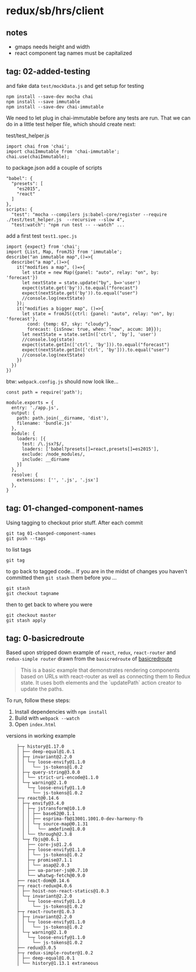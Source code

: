 # redux/sb/hrs/client
## notes
- gmaps needs height and width
- react component tag names must be capitalized

## tag: 02-added-testing
and fake data `test/mockData.js` and get setup for testing

    npm install --save-dev mocha chai
    npm install --save immutable
    npm install --save-dev chai-immutable
We need to let plug in chai-immutable before any tests are run. That we can do in a little test helper file, which should create next:

test/test_helper.js

    import chai from 'chai';
    import chaiImmutable from 'chai-immutable';
    chai.use(chaiImmutable);

to package.json add a couple of scripts

    "babel": {
      "presets": [
        "es2015",
        "react"
      ]
    },
    scripts: {
      "test": "mocha --compilers js:babel-core/register --require ./test/test_helper.js  --recursive --slow 4",
      "test:watch": "npm run test -- --watch" ...

add a first test `test1.spec.js`

    import {expect} from 'chai';
    import {List, Map, fromJS} from 'immutable';
    describe("an immutable map",()=>{
      describe("a map",()=>{
        it("modifies a map", ()=>{
          let state = new Map({panel: "auto", relay: "on", by: 'forecast'})
          let nextState = state.update("by", b=>'user')
          expect(state.get('by')).to.equal("forecast")
          expect(nextState.get('by')).to.equal("user")
          //console.log(nextState)
        });
        it("modifies a bigger map", ()=>{
          let state = fromJS({ctrl: {panel: "auto", relay: "on", by: 'forecast'},
            cond: {temp: 67, sky: "cloudy"},
            forecast: {isSnow: true, when: "now", accum: 10}});
          let nextState = state.setIn(['ctrl', 'by'], 'user')
          //console.log(state)
          expect(state.getIn(['ctrl', 'by'])).to.equal("forecast")
          expect(nextState.getIn(['ctrl', 'by'])).to.equal("user")
          //console.log(nextState)
        })
      })
    })

btw: `webpack.config.js` should now look like...

    const path = require('path');

    module.exports = {
      entry: './app.js',
      output: {
        path: path.join(__dirname, 'dist'),
        filename: 'bundle.js'
      },
      module: {
        loaders: [{
          test: /\.jsx?$/,
          loaders: ['babel?presets[]=react,presets[]=es2015'],
          exclude: /node_modules/,
          include: __dirname
        }]
      },
      resolve: {
        extensions: ['', '.js', '.jsx']
      },  
    }

## tag: 01-changed-component-names
Using tagging to checkout prior stuff. After each commit

    git tag 01-changed-component-names
    git push --tags
to list tags

    git tag
to go back to tagged code... If you are in the midst of changes you haven't committed then `git stash` them before you ...

    git stash
    git checkout tagname
then to get back to where you were

    git checkout master
    git stash apply

## tag: 0-basicredroute
 Based upon stripped down example of `react`, `redux`, `react-router` and `redux-simple router` drawn from the `basicredroute` of <a href="https://github.com/rackt/redux-simple-router">basicredroute</a>

<blockquote>
This is a basic example that demonstrates rendering components based
on URLs with react-router as well as connecting them to Redux state.
It uses both <Link> elements and the `updatePath` action creator to
update the paths.    
</blockquote>

To run, follow these steps:

1. Install dependencies with `npm install` 
2. Build with `webpack --watch`
3. Open `index.html`

versions in working example

        ├─┬ history@1.17.0
        │ ├── deep-equal@1.0.1
        │ ├─┬ invariant@2.2.0
        │ │ └─┬ loose-envify@1.1.0
        │ │   └── js-tokens@1.0.2
        │ ├─┬ query-string@3.0.0
        │ │ └── strict-uri-encode@1.1.0
        │ └─┬ warning@2.1.0
        │   └─┬ loose-envify@1.1.0
        │     └── js-tokens@1.0.2
        ├─┬ react@0.14.6
        │ ├─┬ envify@3.4.0
        │ │ ├─┬ jstransform@10.1.0
        │ │ │ ├── base62@0.1.1
        │ │ │ ├── esprima-fb@13001.1001.0-dev-harmony-fb
        │ │ │ └─┬ source-map@0.1.31
        │ │ │   └── amdefine@1.0.0
        │ │ └── through@2.3.8
        │ └─┬ fbjs@0.6.1
        │   ├── core-js@1.2.6
        │   ├─┬ loose-envify@1.1.0
        │   │ └── js-tokens@1.0.2
        │   ├─┬ promise@7.1.1
        │   │ └── asap@2.0.3
        │   ├── ua-parser-js@0.7.10
        │   └── whatwg-fetch@0.9.0
        ├── react-dom@0.14.6
        ├─┬ react-redux@4.0.6
        │ ├── hoist-non-react-statics@1.0.3
        │ └─┬ invariant@2.2.0
        │   └─┬ loose-envify@1.1.0
        │     └── js-tokens@1.0.2
        ├─┬ react-router@1.0.3
        │ ├─┬ invariant@2.2.0
        │ │ └─┬ loose-envify@1.1.0
        │ │   └── js-tokens@1.0.2
        │ └─┬ warning@2.1.0
        │   └─┬ loose-envify@1.1.0
        │     └── js-tokens@1.0.2
        ├── redux@3.0.5
        ├─┬ redux-simple-router@1.0.2
        │ ├── deep-equal@1.0.1
        │ └── history@1.13.1 extraneous